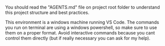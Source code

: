 You should read the "AGENTS.md" file on project root folder to understand this project structure and best practices.

This environment is a windows machine running VS Code. The commands you run on terminal are using a windows powershell, so make sure to use them on a proper format. Avoid interactive commands because you cant control them directly (but if really necessary you can ask for my help).